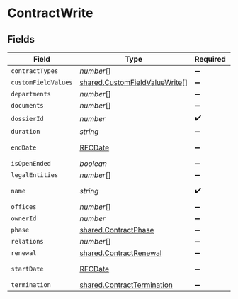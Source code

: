 # ContractWrite


## Fields

| Field                                                                                 | Type                                                                                  | Required                                                                              | Description                                                                           | Example                                                                               |
| ------------------------------------------------------------------------------------- | ------------------------------------------------------------------------------------- | ------------------------------------------------------------------------------------- | ------------------------------------------------------------------------------------- | ------------------------------------------------------------------------------------- |
| `contractTypes`                                                                       | *number*[]                                                                            | :heavy_minus_sign:                                                                    | N/A                                                                                   | 1,2                                                                                   |
| `customFieldValues`                                                                   | [shared.CustomFieldValueWrite](../../../sdk/models/shared/customfieldvaluewrite.md)[] | :heavy_minus_sign:                                                                    | N/A                                                                                   |                                                                                       |
| `departments`                                                                         | *number*[]                                                                            | :heavy_minus_sign:                                                                    | N/A                                                                                   | 1,2                                                                                   |
| `documents`                                                                           | *number*[]                                                                            | :heavy_minus_sign:                                                                    | N/A                                                                                   | 1                                                                                     |
| `dossierId`                                                                           | *number*                                                                              | :heavy_check_mark:                                                                    | N/A                                                                                   | 1                                                                                     |
| `duration`                                                                            | *string*                                                                              | :heavy_minus_sign:                                                                    | N/A                                                                                   | P1Y                                                                                   |
| `endDate`                                                                             | [RFCDate](../../types/rfcdate.md)                                                     | :heavy_minus_sign:                                                                    | N/A                                                                                   | 2021-12-31                                                                            |
| `isOpenEnded`                                                                         | *boolean*                                                                             | :heavy_minus_sign:                                                                    | N/A                                                                                   |                                                                                       |
| `legalEntities`                                                                       | *number*[]                                                                            | :heavy_minus_sign:                                                                    | N/A                                                                                   | 1,2                                                                                   |
| `name`                                                                                | *string*                                                                              | :heavy_check_mark:                                                                    | N/A                                                                                   | Partnership agreement                                                                 |
| `offices`                                                                             | *number*[]                                                                            | :heavy_minus_sign:                                                                    | N/A                                                                                   | 1,2                                                                                   |
| `ownerId`                                                                             | *number*                                                                              | :heavy_minus_sign:                                                                    | N/A                                                                                   | 1                                                                                     |
| `phase`                                                                               | [shared.ContractPhase](../../../sdk/models/shared/contractphase.md)                   | :heavy_minus_sign:                                                                    | N/A                                                                                   | ongoing                                                                               |
| `relations`                                                                           | *number*[]                                                                            | :heavy_minus_sign:                                                                    | N/A                                                                                   | 1,2                                                                                   |
| `renewal`                                                                             | [shared.ContractRenewal](../../../sdk/models/shared/contractrenewal.md)               | :heavy_minus_sign:                                                                    | N/A                                                                                   |                                                                                       |
| `startDate`                                                                           | [RFCDate](../../types/rfcdate.md)                                                     | :heavy_minus_sign:                                                                    | N/A                                                                                   | 2021-01-01                                                                            |
| `termination`                                                                         | [shared.ContractTermination](../../../sdk/models/shared/contracttermination.md)       | :heavy_minus_sign:                                                                    | N/A                                                                                   |                                                                                       |